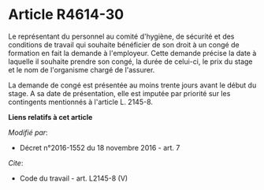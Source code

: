 # Article R4614-30

Le représentant du personnel au comité d'hygiène, de sécurité et des conditions de travail qui souhaite bénéficier de son
droit à un congé de formation en fait la demande à l'employeur. Cette demande précise la date à laquelle il souhaite prendre
son congé, la durée de celui-ci, le prix du stage et le nom de l'organisme chargé de l'assurer. 

La demande de congé est présentée au moins trente jours avant le début du stage. A sa date de présentation, elle est imputée
par priorité sur les contingents mentionnés à l'article L. 2145-8.

**Liens relatifs à cet article**

_Modifié par_:

  - Décret n°2016-1552 du 18 novembre 2016 - art. 7

_Cite_:

  - Code du travail - art. L2145-8 (V)
